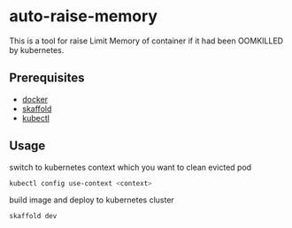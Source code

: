 # auto-raise-memory

This is a tool for raise Limit Memory of container if it had been OOMKILLED by kubernetes.
## Prerequisites

- [docker](https://www.docker.com/products/docker-desktop)
- [skaffold](https://skaffold.dev/docs/install/)
- [kubectl](https://kubernetes.io/docs/tasks/tools/install-kubectl/)

## Usage

switch to kubernetes context which you want to clean evicted pod

```bash
kubectl config use-context <context> 
```

build image and deploy to kubernetes cluster

```bash
skaffold dev
```
